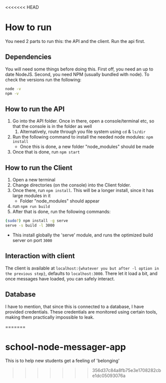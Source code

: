<<<<<<< HEAD
# How to run
 
 You need 2 parts to run this: the API and the client. Run the api first.
 
## Dependencies

You will need some things before doing this. First off, you need an up to date NodeJS. Second, you need NPM (usually bundled with node). To check the versions run the following:

```sh
node -v
npm -v
```

## How to run the API

 1. Go into the API folder. Once in there, open a console/terminal etc, so that the console is in the folder as well
	 1. Alternatively, route through you file system using `cd` & `ls/dir`
 2. Run the following command to install the needed node modules: `npm install`
	 - Once this is done, a new folder "node_modules" should be made
 3. Once that is done, run `npm start`

## How to run the Client

1. Open a new terminal
2. Change directories (on the console) into the Client folder.
3. Once there, run `npm install`. This will be a longer install, since it has large modules in it
	- Folder "node_modules" should appear
4. run `npm run build`
5. After that is done, run the following commands:
```sh
(sudo?) npm install -g serve
serve -s build -l 3000
```
- This install globally the 'serve' module, and runs the optimized build server on port `3000`

## Interaction with client

The client is available at `localhost:{whatever you but after -l option in the previous step}`, defaults to `localhost:3000`. There let it load a bit, and once messages have loaded, you can safely interact. 

## Database

I have to mention, that since this is connected to a database, I have provided credentials. These credentials are monitored using certain tools, making them practically impossible to leak.

=======
# school-node-messager-app
This is to help new students get a feeling of 'belonging'
>>>>>>> 356d37c84a8fb75e3e1708282cbe1dc05093076a
